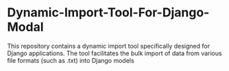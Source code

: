 # Dynamic-Import-Tool-For-Django-Modal
This repository contains a dynamic import tool specifically designed for Django applications. The tool facilitates the bulk import of data from various file formats (such as .txt) into Django models
